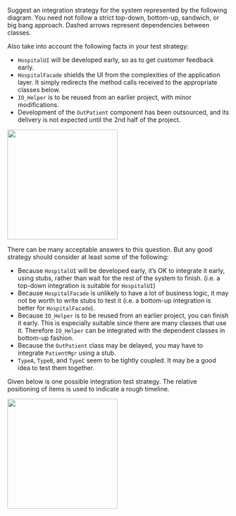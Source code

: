 <panel header="{{ icon_Q_A }} Suggest an integration strategy">
<question has-input="true">

Suggest an integration strategy for the system represented by the following diagram. You need not follow a strict top-down, bottom-up, sandwich, or big bang approach. Dashed arrows represent dependencies between classes.

Also take into account the following facts in your test strategy:

* `HospitalUI` will be developed early, so as to get customer feedback early.
* `HospitalFacade` shields the UI from the complexities of the application layer. It simply redirects the method calls received to the appropriate classes below.
* `IO_Helper` is to be reused from an earlier project, with minor modifications.
* Development of the `OutPatient` component has been outsourced, and its delivery is not expected until the 2nd half of the project.

<img src="{{baseUrl}}/integration/approaches/topDownVsBottomUp/images/hospital.png" height="250" />
<p/>

<div slot="answer">

There can be many acceptable answers to this question. But any good strategy should consider at least some of the following:

* Because `HospitalUI` will be developed early, it’s OK to integrate it early, using stubs, rather than wait for the rest of the system to finish. (i.e. a top-down integration is suitable for `HospitalUI`)
* Because `HospitalFacade` is unlikely to have a lot of business logic, it may not be worth to write stubs to test it (i.e. a bottom-up integration is better for `HospitalFacade`).
* Because `IO_Helper` is to be reused from an earlier project, you can finish it early. This is especially suitable since there are many classes that use it. Therefore `IO_Helper` can be integrated with the dependent classes in bottom-up fashion.
* Because the `OutPatient` class may be delayed, you may have to integrate `PatientMgr` using a stub.
* `TypeA`, `TypeB`, and `TypeC` seem to be tightly coupled. It may be a good idea to test them together.

Given below is one possible integration test strategy. The relative positioning of items is used to indicate a rough timeline.

<img src="{{baseUrl}}/integration/approaches/topDownVsBottomUp/images/hospitalIntegration.png" height="250" />
<p/>

</div>
</question>
</panel>
